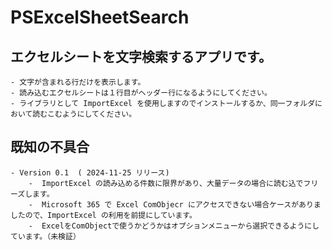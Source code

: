 # PSExcelSheetSearch

## エクセルシートを文字検索するアプリです。
	- 文字が含まれる行だけを表示します。
	- 読み込むエクセルシートは１行目がヘッダー行になるようにしてください。
	- ライブラリとして ImportExcel を使用しますのでインストールするか、同一フォルダにおいて読むこむようにしてください。

## 既知の不具合
	- Version 0.1  ( 2024-11-25 リリース)
		-  ImportExcel の読み込める件数に限界があり、大量データの場合に読む込でフリーズします。
		-  Microsoft 365 で Excel ComObjecr にアクセスできない場合ケースがありましたので、ImportExcel の利用を前提にしています。
		-  ExcelをComObjectで使うかどうかはオプションメニューから選択できるようにしています。（未検証）
